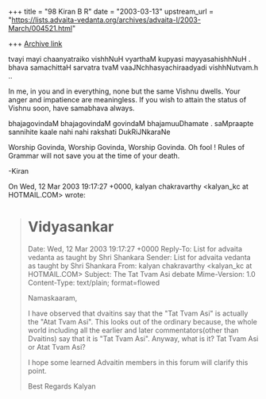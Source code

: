 +++
title = "98 Kiran B R"
date = "2003-03-13"
upstream_url = "https://lists.advaita-vedanta.org/archives/advaita-l/2003-March/004521.html"

+++
[Archive link](https://lists.advaita-vedanta.org/archives/advaita-l/2003-March/004521.html)

tvayi mayi chaanyatraiko vishhNuH
vyarthaM kupyasi mayyasahishhNuH .
bhava samachittaH sarvatra tvaM
vaaJNchhasyachiraadyadi vishhNutvam.h ..

In me, in you and in everything, none but the same Vishnu dwells. Your
anger and impatience are meaningless. If you wish to attain the status of
Vishnu soon, have samabhava always.

bhajagovindaM bhajagovindaM
govindaM bhajamuuDhamate .
saMpraapte sannihite kaale
nahi nahi rakshati DukRiJNkaraNe

Worship Govinda, Worship Govinda, Worship Govinda. Oh fool ! Rules of
Grammar will not save you at the time of your death.

-Kiran


On Wed, 12 Mar 2003 19:17:27 +0000, kalyan chakravarthy
<kalyan_kc at HOTMAIL.COM> wrote:

>Vidyasankar
>=========================================================================
>Date:         Wed, 12 Mar 2003 19:17:27 +0000
>Reply-To:     List for advaita vedanta as taught by Shri Shankara
>              <ADVAITA-L at LISTS.ADVAITA-VEDANTA.ORG>
>Sender:       List for advaita vedanta as taught by Shri Shankara
>              <ADVAITA-L at LISTS.ADVAITA-VEDANTA.ORG>
>From:         kalyan chakravarthy <kalyan_kc at HOTMAIL.COM>
>Subject:      The Tat Tvam Asi debate
>Mime-Version: 1.0
>Content-Type: text/plain; format=flowed
>
>Namaskaaram,
>
>I have observed that dvaitins say that the "Tat Tvam Asi" is actually the
>"Atat Tvam Asi". This looks out of the ordinary because, the whole world
>including all the earlier and later commentators(other than Dvaitins) say
>that it is "Tat Tvam Asi". Anyway, what is it? Tat Tvam Asi or Atat Tvam
>Asi?
>
>I hope some learned Advaitin members in this forum will clarify this
point.
>
>Best Regards
>Kalyan
>
>
>

